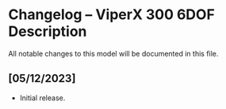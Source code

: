 # Changelog – ViperX 300 6DOF Description

All notable changes to this model will be documented in this file.

## [05/12/2023]
- Initial release.
